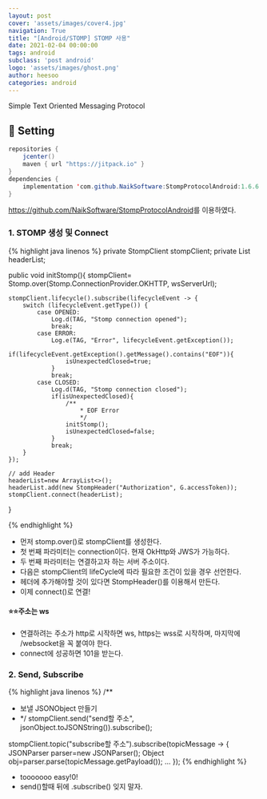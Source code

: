 ```yaml
---
layout: post
cover: 'assets/images/cover4.jpg'
navigation: True
title: "[Android/STOMP] STOMP 사용"
date: 2021-02-04 00:00:00
tags: android
subclass: 'post android'
logo: 'assets/images/ghost.png'
author: heesoo
categories: android
---
```


Simple Text Oriented Messaging Protocol

## 👊 Setting
``` java
repositories { 
    jcenter()
    maven { url "https://jitpack.io" }
}
dependencies {
    implementation 'com.github.NaikSoftware:StompProtocolAndroid:1.6.6'
}
```
<https://github.com/NaikSoftware/StompProtocolAndroid>를 이용하였다.



### 1. STOMP 생성 및 Connect

{% highlight java linenos %}
private StompClient stompClient;
private List<StompHeader> headerList;

public void initStomp(){
    stompClient= Stomp.over(Stomp.ConnectionProvider.OKHTTP, wsServerUrl);

    stompClient.lifecycle().subscribe(lifecycleEvent -> {
        switch (lifecycleEvent.getType()) {
            case OPENED:
                Log.d(TAG, "Stomp connection opened");
                break;
            case ERROR:
                Log.e(TAG, "Error", lifecycleEvent.getException());
                if(lifecycleEvent.getException().getMessage().contains("EOF")){
                    isUnexpectedClosed=true;
                }
                break;
            case CLOSED:
                Log.d(TAG, "Stomp connection closed");
                if(isUnexpectedClosed){
                    /**
                        * EOF Error
                        */
                    initStomp();
                    isUnexpectedClosed=false;
                }
                break;
        }
    });

    // add Header
    headerList=new ArrayList<>();
    headerList.add(new StompHeader("Authorization", G.accessToken));
    stompClient.connect(headerList);
}

{% endhighlight %}

- 먼저 stomp.over()로 stompClient를 생성한다.
- 첫 번째 파라미터는 connection이다. 현재 OkHttp와 JWS가 가능하다.
- 두 번째 파라미터는 연결하고자 하는 서버 주소이다.
- 다음은 stompClient의 lifeCycle에 따라 필요한 조건이 있을 경우 선언한다.
- 헤더에 추가해야할 것이 있다면 StompHeader()를 이용해서 만든다. 
- 이제 connect()로 연결!
  
#### ⭐⭐주소는 ws
- 연결하려는 주소가 http로 시작하면 ws, https는 wss로 시작하며, 마지막에 /websocket을 꼭 붙여야 한다.
- connect에 성공하면 101을 받는다.


### 2. Send, Subscribe

{% highlight java linenos %}
/**
* 보낼 JSONObject 만들기
* */
stompClient.send("send할 주소", jsonObject.toJSONString()).subscribe();
        

stompClient.topic("subscribe할 주소").subscribe(topicMessage -> {
    JSONParser parser=new JSONParser();
    Object obj=parser.parse(topicMessage.getPayload());
    ...
});
{% endhighlight %}

- tooooooo easy!0!
- send()할때 뒤에 .subscribe() 잊지 말자.
